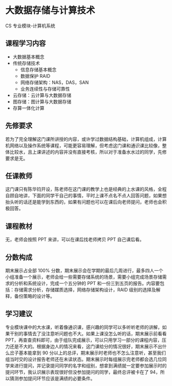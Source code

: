 # 大数据存储与计算技术
<div class="badges">
<span class="badge cs-badge">CS 专业模块-计算机系统</span>
</div>

## 课程学习内容

- 大数据基本概念
- 传统存储技术
    - 信息存储基本概念
    - 数据保护 RAID
    - 网络存储架构：NAS，DAS，SAN
    - 业务连续性与存储可靠性
- 云存储：云计算与大数据存储
- 图存储：图计算与大数据存储
- 存算一体化计算

## 先修要求

若为了完全理解这门课所讲授的内容，或许学过数据结构基础，计算机组成，计算机网络以及操作系统等课程，可能更容易理解，但考虑这门课和通识课比较像，整体比较水，且上课讲述的内容并没有直接考核，所以对于准备水水过的同学，先修要求是无。

## 任课教师

这门课只有陈华钧开设，陈老师在这门课的教学上也是经典的上水课的风格，全程自顾自地讲，下面的同学干自己的事情，平时上课不点名不点人回答问题，如果想抬头听的话还是能学到东西的，如果有问题也可以在课后向老师提问，老师也会积极回答。

## 课程教材

无，老师会按照 PPT 来讲，可以在课后找老师拷贝 PPT 自己课后看。

## 分数构成

期末展示占全部 100% 分数，期末展示会在学期的最后几周进行，最多四人一个小组准备一个展示，老师会给一些需要存储系统的场景，需要小组完成场景存储需求的分析和系统设计，完成一个五分钟的 PPT 和一份三到五页的报告。内容要包括：存储需求分析，存储媒质选择，网络存储架构设计，RAID 级别的选择及解释，备份策略的设计等。

## 学习建议

专业模块课中的大水课，听着像通识课，感兴趣的同学可以多听听老师的讲解，如果干别的事情去了没注意听问题也不大。如果上课没怎么听的话，期末展示前看看 PPT，再查查资料即可，由于组队完成展示，可以只用学习一部分的课程内容，压力还是不大的。根据身边人的情况来看，这门课给分的情况很好，期末展示不出什么岔子基本能拿到 90 分以上的总评，期末展示时老师也不怎么注意听，甚至我们组当时交的设计报告老师还在未读状态。期末展示时每组展示完老师都会选几位同学来进行提问，并记录提问同学的名字和组别，想拿到满绩就一定要参加展示时的提问环节，我认识展示表现很好但没参加提问的同学，最终总评被卡在了 94，所以猜测参加提问环节应该是满绩的必要条件。

